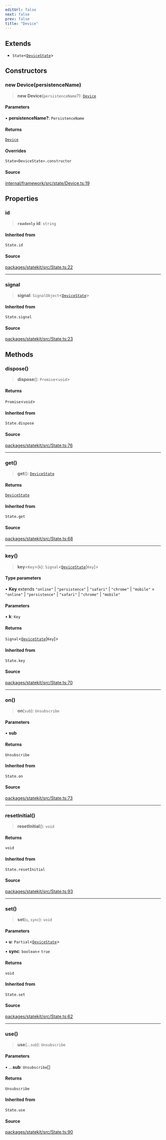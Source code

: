 ```yaml
---
editUrl: false
next: false
prev: false
title: "Device"
---
```


## Extends

- `State`\<[`DeviceState`](../type-aliases/DeviceState.md)\>

## Constructors

### new Device(persistenceName)

> **new Device**(`persistenceName`?): [`Device`](Device.md)

#### Parameters

• **persistenceName?**: `PersistenceName`

#### Returns

[`Device`](Device.md)

#### Overrides

`State<DeviceState>.constructor`

#### Source

[internal/framework/src/state/Device.ts:19](https://github.com/nodenogg-in/alpha-p2p/blob/e46703f/internal/framework/src/state/Device.ts#L19)

## Properties

### id

> **`readonly`** **id**: `string`

#### Inherited from

`State.id`

#### Source

[packages/statekit/src/State.ts:22](https://github.com/nodenogg-in/alpha-p2p/blob/e46703f/packages/statekit/src/State.ts#L22)

***

### signal

> **signal**: `SignalObject`\<[`DeviceState`](../type-aliases/DeviceState.md)\>

#### Inherited from

`State.signal`

#### Source

[packages/statekit/src/State.ts:23](https://github.com/nodenogg-in/alpha-p2p/blob/e46703f/packages/statekit/src/State.ts#L23)

## Methods

### dispose()

> **dispose**(): `Promise`\<`void`\>

#### Returns

`Promise`\<`void`\>

#### Inherited from

`State.dispose`

#### Source

[packages/statekit/src/State.ts:76](https://github.com/nodenogg-in/alpha-p2p/blob/e46703f/packages/statekit/src/State.ts#L76)

***

### get()

> **get**(): [`DeviceState`](../type-aliases/DeviceState.md)

#### Returns

[`DeviceState`](../type-aliases/DeviceState.md)

#### Inherited from

`State.get`

#### Source

[packages/statekit/src/State.ts:68](https://github.com/nodenogg-in/alpha-p2p/blob/e46703f/packages/statekit/src/State.ts#L68)

***

### key()

> **key**\<`Key`\>(`k`): `Signal`\<[`DeviceState`](../type-aliases/DeviceState.md)\[`Key`\]\>

#### Type parameters

• **Key** extends `"online"` \| `"persistence"` \| `"safari"` \| `"chrome"` \| `"mobile"` = `"online"` \| `"persistence"` \| `"safari"` \| `"chrome"` \| `"mobile"`

#### Parameters

• **k**: `Key`

#### Returns

`Signal`\<[`DeviceState`](../type-aliases/DeviceState.md)\[`Key`\]\>

#### Inherited from

`State.key`

#### Source

[packages/statekit/src/State.ts:70](https://github.com/nodenogg-in/alpha-p2p/blob/e46703f/packages/statekit/src/State.ts#L70)

***

### on()

> **on**(`sub`): `Unsubscribe`

#### Parameters

• **sub**

#### Returns

`Unsubscribe`

#### Inherited from

`State.on`

#### Source

[packages/statekit/src/State.ts:73](https://github.com/nodenogg-in/alpha-p2p/blob/e46703f/packages/statekit/src/State.ts#L73)

***

### resetInitial()

> **resetInitial**(): `void`

#### Returns

`void`

#### Inherited from

`State.resetInitial`

#### Source

[packages/statekit/src/State.ts:93](https://github.com/nodenogg-in/alpha-p2p/blob/e46703f/packages/statekit/src/State.ts#L93)

***

### set()

> **set**(`u`, `sync`): `void`

#### Parameters

• **u**: `Partial`\<[`DeviceState`](../type-aliases/DeviceState.md)\>

• **sync**: `boolean`= `true`

#### Returns

`void`

#### Inherited from

`State.set`

#### Source

[packages/statekit/src/State.ts:62](https://github.com/nodenogg-in/alpha-p2p/blob/e46703f/packages/statekit/src/State.ts#L62)

***

### use()

> **use**(...`sub`): `Unsubscribe`

#### Parameters

• ...**sub**: `Unsubscribe`[]

#### Returns

`Unsubscribe`

#### Inherited from

`State.use`

#### Source

[packages/statekit/src/State.ts:90](https://github.com/nodenogg-in/alpha-p2p/blob/e46703f/packages/statekit/src/State.ts#L90)
